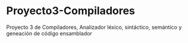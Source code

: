 # Proyecto3-Compiladores
Proyecto 3 de Compiladores, Analizador léxico, sintáctico, semántico y geneación de código ensamblador
